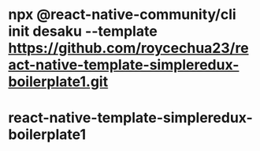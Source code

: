 # npx @react-native-community/cli init desaku --template https://github.com/roycechua23/react-native-template-simpleredux-boilerplate1.git
# react-native-template-simpleredux-boilerplate1
